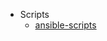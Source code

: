 - Scripts 
  - [ansible-scripts](/ansible-scripts/)
  <!-- - [shell-scripts](/shell-scripts/)
  - [python-scripts](/python-scripts/) -->